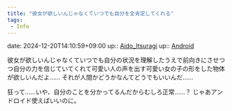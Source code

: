 ```yaml
---
title: "彼女が欲しいんじゃなくていつでも自分を全肯定してくれる"
tags:
 - Info
---
```


date: 2024-12-20T14:10:59+09:00
up:: [Aido_Itsuragi](../Bar/Novel/Nacaria/Aido_Itsuragi.md)
up:: [Android](../Bar/Novel/Topics/Android.md)

彼女が欲しいんじゃなくていつでも自分の状況を理解したうえで前向きにさせつつ自分の力を信じていてくれて可愛い人の声を出す可愛い女の子の形をした物体が欲しいんだよ……
それが人間かどうかなんてどうでもいいんだ……

狂って……いや、自分のことを分かってるんだからむしろ正常……？
じゃあアンドロイド使えばいいのに。